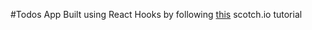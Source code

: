#Todos App Built using React Hooks by following [this](https://scotch.io/tutorials/build-a-react-to-do-app-with-react-hooks-no-class-components) scotch.io tutorial
